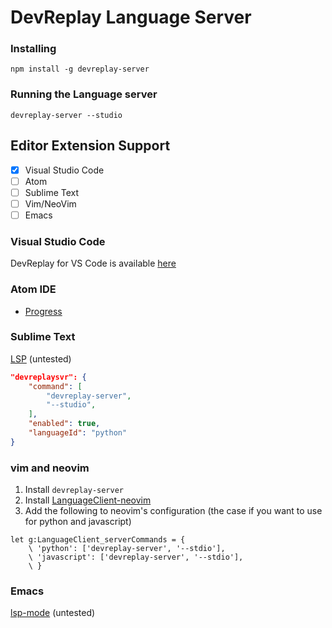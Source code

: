 # DevReplay Language Server

### Installing

```
npm install -g devreplay-server
```


### Running the Language server

```
devreplay-server --studio
```



## Editor Extension Support

* [x] Visual Studio Code
* [ ] Atom
* [ ] Sublime Text
* [ ] Vim/NeoVim
* [ ] Emacs

### Visual Studio Code

DevReplay for VS Code is available [here]((https://marketplace.visualstudio.com/items?itemName=Ikuyadeu.devreplay))


### Atom IDE

* [Progress](https://github.com/devreplay/devreplay-atom)

### Sublime Text

[LSP](https://github.com/tomv564/LSP) (untested)

```json
"devreplaysvr": {
    "command": [
        "devreplay-server",
        "--studio",
    ],
    "enabled": true,
    "languageId": "python"
}
```

### vim and neovim

1. Install `devreplay-server`
2. Install [LanguageClient-neovim](https://github.com/autozimu/LanguageClient-neovim/blob/next/INSTALL.md)
3. Add the following to neovim's configuration (the case if you want to use for python and javascript)

```vim
let g:LanguageClient_serverCommands = {
    \ 'python': ['devreplay-server', '--stdio'],
    \ 'javascript': ['devreplay-server', '--stdio'],
    \ }
```

### Emacs

[lsp-mode](https://github.com/emacs-lsp/lsp-mode) (untested)
